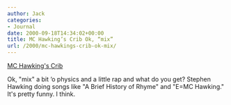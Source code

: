 ```yaml
---
author: Jack
categories:
- Journal
date: 2000-09-18T14:34:02+00:00
title: MC Hawking’s Crib Ok, “mix”
url: /2000/mc-hawkings-crib-ok-mix/
---
```


[MC Hawking's Crib][1]

Ok, "mix" a bit &#8216;o physics and a little rap and what do you get? Stephen Hawking doing songs like "A Brief History of Rhyme" and "E=MC Hawking." It's pretty funny. I think.

 [1]: http://www.mchawking.com
